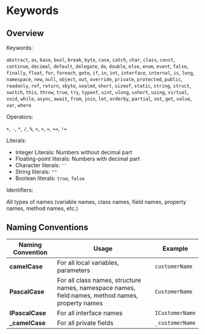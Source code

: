 # Keywords

## Overview

Keywords:

`abstract`, `as`, `base`, `bool`, `break`, `byte`, `case`, `catch`, `char`, `class`, `const`, `continue`, `decimal`, `default`, `delegate`, `do`, `double`, `else`, `enum`, `event`, `false`, `finally`, `float`, `for`, `foreach`, `goto`, `if`, `in`, `int`, `interface`, `internal`, `is`, `long`, `namespace`, `new`, `null`, `object`, `out`, `override`, `private`, `protected`, `public`, `readonly`, `ref`, `return`, `sbyte`, `sealed`, `short`, `sizeof`, `static`, `string`, `struct`, `switch`, `this`, `throw`, `true`, `try`, `typeof`, `uint`, `ulong`, `ushort`, `using`, `virtual`, `void`, `while`, `async`, `await`, `from`, `join`, `let`, `orderby`, `partial`, `set`, `get`, `value`, `var`, `where`

Operators:

`+`, `-`, `*`, `/`, `%`, `<`, `>`, `=`, `==`, `!=`

Literals:

- Integer Literals: Numbers without decimal part
- Floating-point literals: Numbers with decimal part
- Character literals: `''`
- String literals: `""`
- Boolean literals: `true`, `false`

Identifiers:

All types of names (variable names, class names, field names, property names, method names, etc.)

## Naming Conventions

| Naming Convention | Usage                                                                                            | Example         |
|-------------------|--------------------------------------------------------------------------------------------------|-----------------|
| **camelCase**     | For all local variables, parameters                                                              | `customerName`  |
| **PascalCase**    | For all class names, structure names, namespace names, field names, method names, property names | `CustomerName`  |
| **IPascalCase**   | For all interface names                                                                          | `ICustomerName` |
| **_camelCase**    | For all private fields                                                                           | `_customerName` |
